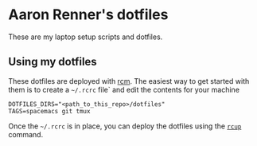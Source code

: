 Aaron Renner's dotfiles
===============

These are my laptop setup scripts and dotfiles.

## Using my dotfiles

These dotfiles are deployed with [rcm][rcm]. The easiest way to
get started with them is to create a `~/.rcrc` file` and edit
the contents for your machine

```
DOTFILES_DIRS="<path_to_this_repo>/dotfiles"
TAGS=spacemacs git tmux
```

Once the `~/.rcrc` is in place, you can deploy the dotfiles
using the [`rcup`][rcup] command.


[rcm]: https://github.com/thoughtbot/rcm
[rcup]: https://thoughtbot.github.io/rcm/rcup.1.html
